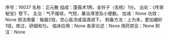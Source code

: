 序号：16037
名称：正元散
组成：蓬莪术1两，金铃子（去核）1分。
出处：《传家秘宝》卷下。
主治：气不接续，气短，兼治滑泄及小便数。
加减：None
功效：None
用法用量：每服2钱，空心盐汤或温酒调下。
制备方法：上为末，更加硼砂1钱，炼过，研细和匀。
临床应用：None
各家论述：None
用药禁忌：None
附注：None
